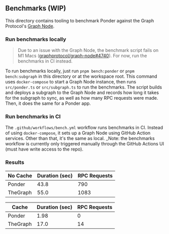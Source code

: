 ## Benchmarks (WIP)

This directory contains tooling to benchmark Ponder against the Graph Protocol's [Graph Node](https://github.com/graphprotocol/graph-node).

### Run benchmarks locally

> Due to an issue with the Graph Node, the benchmark script fails on M1 Macs ([graphprotocol/graph-node#4740](https://github.com/graphprotocol/graph-node/issues/4740)). For now, run the benchmarks in CI instead.

To run benchmarks locally, just run `pnpm bench:ponder` or `pnpm bench:subgraph` in this directory or at the workspace root. This command uses `docker-compose` to start a Graph Node instance, then runs `src/ponder.ts` or `src/subgraph.ts` to run the benchmarks. The script builds and deploys a subgraph to the Graph Node and records how long it takes for the subgraph to sync, as well as how many RPC requests were made. Then, it does the same for a Ponder app.

### Run benchmarks in CI

The `.github/workflows/bench.yml` workflow runs benchmarks in CI. Instead of using `docker-compose`, it sets up a Graph Node using GitHub Action services. Other than that, it's the same as local. \_Note: the benchmarks workflow is currently only triggered manually through the GitHub Actions UI (must have write access to the repo).

### Results

| No Cache | Duration (sec) | RPC Requests |
| -------- | -------------- | ------------ |
| Ponder   | 43.8           | 790          |
| TheGraph | 55.0           | 1083         |

| Cache    | Duration (sec) | RPC Requests |
| -------- | -------------- | ------------ |
| Ponder   | 1.98           | 0            |
| TheGraph | 17.0           | 14           |

